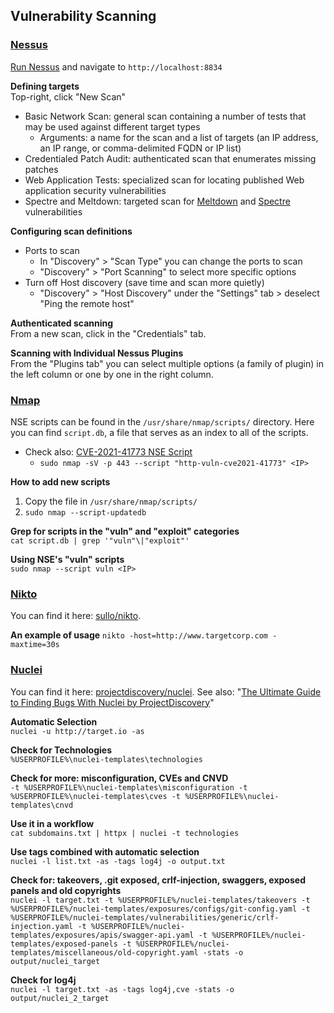 ## Vulnerability Scanning

### <ins>Nessus</ins>

[Run Nessus](https://docs.tenable.com/nessus/Content/StartOrStopNessus.htm) and navigate to `http://localhost:8834`

**Defining targets**<br/>
Top-right, click "New Scan"
- Basic Network Scan: general scan containing a number of tests that may be used against different target types
  - Arguments: a name for the scan and a list of targets (an IP address, an IP range, or comma-delimited FQDN or IP list)
- Credentialed Patch Audit: authenticated scan that enumerates missing patches
- Web Application Tests: specialized scan for locating published Web application security vulnerabilities
- Spectre and Meltdown: targeted scan for [Meltdown](https://en.wikipedia.org/wiki/Meltdown_(security_vulnerability)) and [Spectre](https://en.wikipedia.org/wiki/Spectre_(security_vulnerability)) vulnerabilities

**Configuring scan definitions**<br/>
- Ports to scan
  - In "Discovery" > "Scan Type" you can change the ports to scan
  - "Discovery" > "Port Scanning" to select more specific options
- Turn off Host discovery (save time and scan more quietly)
  - "Discovery" > "Host Discovery" under the "Settings" tab > deselect "Ping the remote host"

**Authenticated scanning**<br/>
From a new scan, click in the "Credentials" tab.

**Scanning with Individual Nessus Plugins**<br/>
From the "Plugins tab" you can select multiple options (a family of plugin) in the left column or one by one in the right column.

### <ins>Nmap</ins>

NSE scripts can be found in the `/usr/share/nmap/scripts/` directory. Here you can find `script.db`, a file that serves as an index to all of the scripts.
- Check also: [CVE-2021-41773 NSE Script](https://github.com/RootUp/PersonalStuff/blob/master/http-vuln-cve-2021-41773.nse)
  - `sudo nmap -sV -p 443 --script "http-vuln-cve2021-41773" <IP>`


**How to add new scripts**
1. Copy the file in `/usr/share/nmap/scripts/`
2. `sudo nmap --script-updatedb`

**Grep for scripts in the "vuln" and "exploit" categories**<br/>
`cat script.db | grep '"vuln"\|"exploit"'`

**Using NSE's "vuln" scripts**<br/>
`sudo nmap --script vuln <IP>`

### <ins>Nikto</ins>

You can find it here: [sullo/nikto](https://github.com/sullo/nikto).

**An example of usage**
`nikto -host=http://www.targetcorp.com -maxtime=30s`

### <ins>Nuclei</ins>

You can find it here: [projectdiscovery/nuclei](https://github.com/projectdiscovery/nuclei). See also: "[The Ultimate Guide to Finding Bugs With Nuclei by ProjectDiscovery](https://blog.projectdiscovery.io/ultimate-nuclei-guide/)"

**Automatic Selection**<br/>
`nuclei -u http://target.io -as`

**Check for Technologies**<br/>
`%USERPROFILE%\nuclei-templates\technologies`

**Check for more: misconfiguration, CVEs and CNVD**<br/>
`-t %USERPROFILE%\nuclei-templates\misconfiguration -t %USERPROFILE%\nuclei-templates\cves -t %USERPROFILE%\nuclei-templates\cnvd`

**Use it in a workflow**<br/>
`cat subdomains.txt | httpx | nuclei -t technologies`

**Use tags combined with automatic selection**<br/>
`nuclei -l list.txt -as -tags log4j -o output.txt`

**Check for: takeovers, .git exposed, crlf-injection, swaggers, exposed panels and old copyrights**<br/>
`nuclei -l target.txt -t %USERPROFILE%/nuclei-templates/takeovers -t %USERPROFILE%/nuclei-templates/exposures/configs/git-config.yaml -t %USERPROFILE%/nuclei-templates/vulnerabilities/generic/crlf-injection.yaml -t %USERPROFILE%/nuclei-templates/exposures/apis/swagger-api.yaml -t %USERPROFILE%/nuclei-templates/exposed-panels -t %USERPROFILE%/nuclei-templates/miscellaneous/old-copyright.yaml -stats -o output/nuclei_target`

**Check for log4j**<br/>
`nuclei -l target.txt -as -tags log4j,cve -stats -o output/nuclei_2_target`
